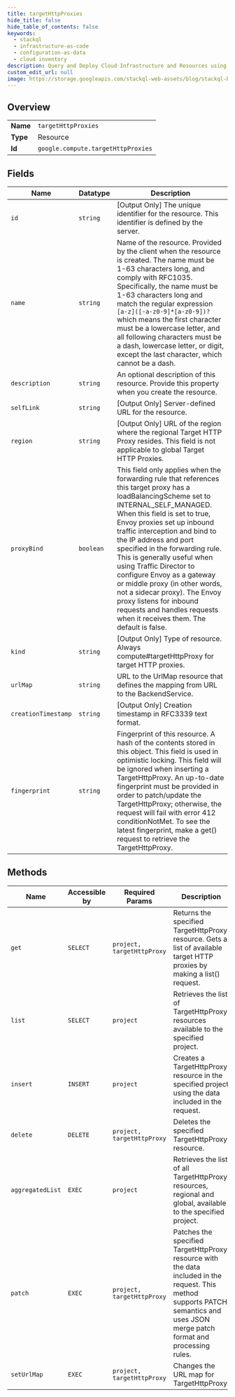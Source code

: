 ```yaml
---
title: targetHttpProxies
hide_title: false
hide_table_of_contents: false
keywords:
  - stackql
  - infrastructure-as-code
  - configuration-as-data
  - cloud inventory
description: Query and Deploy Cloud Infrastructure and Resources using SQL
custom_edit_url: null
image: https://storage.googleapis.com/stackql-web-assets/blog/stackql-blog-post-featured-image.png
---
```

  
    

## Overview
<table><tbody>
<tr><td><b>Name</b></td><td><code>targetHttpProxies</code></td></tr>
<tr><td><b>Type</b></td><td>Resource</td></tr>
<tr><td><b>Id</b></td><td><code>google.compute.targetHttpProxies</code></td></tr>
</tbody></table>

## Fields
| Name | Datatype | Description |
| ---- | -------- | ----------- |
| `id` | `string` | [Output Only] The unique identifier for the resource. This identifier is defined by the server. |
| `name` | `string` | Name of the resource. Provided by the client when the resource is created. The name must be 1-63 characters long, and comply with RFC1035. Specifically, the name must be 1-63 characters long and match the regular expression `[a-z]([-a-z0-9]*[a-z0-9])?` which means the first character must be a lowercase letter, and all following characters must be a dash, lowercase letter, or digit, except the last character, which cannot be a dash. |
| `description` | `string` | An optional description of this resource. Provide this property when you create the resource. |
| `selfLink` | `string` | [Output Only] Server-defined URL for the resource. |
| `region` | `string` | [Output Only] URL of the region where the regional Target HTTP Proxy resides. This field is not applicable to global Target HTTP Proxies. |
| `proxyBind` | `boolean` | This field only applies when the forwarding rule that references this target proxy has a loadBalancingScheme set to INTERNAL_SELF_MANAGED. When this field is set to true, Envoy proxies set up inbound traffic interception and bind to the IP address and port specified in the forwarding rule. This is generally useful when using Traffic Director to configure Envoy as a gateway or middle proxy (in other words, not a sidecar proxy). The Envoy proxy listens for inbound requests and handles requests when it receives them. The default is false. |
| `kind` | `string` | [Output Only] Type of resource. Always compute#targetHttpProxy for target HTTP proxies. |
| `urlMap` | `string` | URL to the UrlMap resource that defines the mapping from URL to the BackendService. |
| `creationTimestamp` | `string` | [Output Only] Creation timestamp in RFC3339 text format. |
| `fingerprint` | `string` | Fingerprint of this resource. A hash of the contents stored in this object. This field is used in optimistic locking. This field will be ignored when inserting a TargetHttpProxy. An up-to-date fingerprint must be provided in order to patch/update the TargetHttpProxy; otherwise, the request will fail with error 412 conditionNotMet. To see the latest fingerprint, make a get() request to retrieve the TargetHttpProxy. |
## Methods
| Name | Accessible by | Required Params | Description |
| ---- | ------------- | --------------- | ----------- |
| `get` | `SELECT` | `project, targetHttpProxy` | Returns the specified TargetHttpProxy resource. Gets a list of available target HTTP proxies by making a list() request. |
| `list` | `SELECT` | `project` | Retrieves the list of TargetHttpProxy resources available to the specified project. |
| `insert` | `INSERT` | `project` | Creates a TargetHttpProxy resource in the specified project using the data included in the request. |
| `delete` | `DELETE` | `project, targetHttpProxy` | Deletes the specified TargetHttpProxy resource. |
| `aggregatedList` | `EXEC` | `project` | Retrieves the list of all TargetHttpProxy resources, regional and global, available to the specified project. |
| `patch` | `EXEC` | `project, targetHttpProxy` | Patches the specified TargetHttpProxy resource with the data included in the request. This method supports PATCH semantics and uses JSON merge patch format and processing rules. |
| `setUrlMap` | `EXEC` | `project, targetHttpProxy` | Changes the URL map for TargetHttpProxy. |
